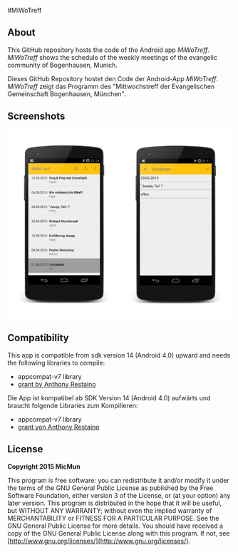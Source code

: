#MiWoTreff

## About

This GitHub repository hosts the code of the Android app _MiWoTreff_. _MiWoTreff_ shows the schedule of the weekly meetings of the evangelic community of Bogenhausen, Munich.

Dieses GitHub Repository hostet den Code der Android-App _MiWoTreff_. _MiWoTreff_ zeigt das Programm des "Mittwochstreff der Evangelischen Gemeinschaft Bogenhausen, München".

## Screenshots

![Screenshot-List and Edit](screenshot01.png)

## Compatibility

This app is compatible from sdk version 14 (Android 4.0) upward and needs the following libraries to compile:

  * appcompat-v7 library
  * [grant by Anthony Restaino](https://github.com/anthonycr/Grant)
  
Die App ist kompatibel ab SDK Version 14 (Android 4.0) aufwärts und braucht folgende Libraries zum Kompilieren:

  * appcompat-v7 library
  * [grant von Anthony Restaino](https://github.com/anthonycr/Grant)

## License

**Copyright 2015 MicMun**

This program is free software: you can redistribute it and/or modify it under the terms of the GNU
General Public License as published by the Free Software Foundation, either version 3 of the License, or
(at your option) any later version.
This program is distributed in the hope that it will be useful, but WITHOUT ANY WARRANTY;
without even the implied warranty of MERCHANTABILITY or FITNESS FOR A PARTICULAR PURPOSE.
See the GNU General Public License for more details.
You should have received a copy of the GNU General Public License along with this program. If not, see
[http://www.gnu.org/licenses/](http://www.gnu.org/licenses/).
